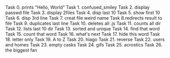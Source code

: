 Task 0. prints "Hello, World"
Task 1. confused_smiley
Task 2. display passwd file
Task 3. display 2files
Task 4. disp last 10
Task 5. show first 10
Task 6. disp 3rd line
Task 7. creat file weird name
Task 8.redirects result to file
Task 9. duplicates last line
Task 10. deletes all .js
Task 11. counts all dir
Task 12. lists last  10 dir
Task 13. sorted and unique
Task 14. find that word
Task 15. count that word
Task 16. what's next
Task 17. hide this word
Task 18. letter only
Task 19. A to Z
Task 20. hiago
Task 21. reverse
Task 22. users and homes
Task 23. empty casks
Task 24. gifs
Task 25. acrostics
Task 26. the biggest fan
